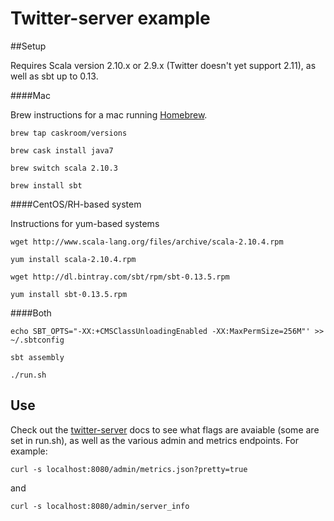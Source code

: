 # Twitter-server example

##Setup

Requires Scala version 2.10.x or 2.9.x (Twitter doesn't yet support 2.11), as well as sbt up to 0.13.

####Mac

Brew instructions for a mac running [Homebrew](http://brew.sh/).

`brew tap caskroom/versions`

`brew cask install java7`

`brew switch scala 2.10.3`

`brew install sbt`

####CentOS/RH-based system

Instructions for yum-based systems

`wget http://www.scala-lang.org/files/archive/scala-2.10.4.rpm`

`yum install scala-2.10.4.rpm`

`wget http://dl.bintray.com/sbt/rpm/sbt-0.13.5.rpm`

`yum install sbt-0.13.5.rpm`


####Both

`echo SBT_OPTS="-XX:+CMSClassUnloadingEnabled -XX:MaxPermSize=256M"' >> ~/.sbtconfig`

`sbt assembly`

`./run.sh`

## Use

Check out the [twitter-server](http://twitter.github.io/twitter-server/Features.html) docs to see what flags are avaiable (some are set in run.sh), as well as the various admin and metrics endpoints.  For example:

`curl -s localhost:8080/admin/metrics.json?pretty=true`

and

`curl -s localhost:8080/admin/server_info`